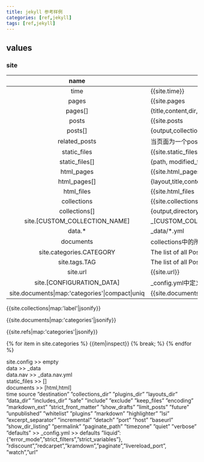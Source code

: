 ```yaml
---
title: jekyll 参考样例
categories: [ref,jekyll]
tags: [ref,jekyll]
---
```


## values

### site

|name|value|
|:---:|---|
|time|{{site.time}}|
|pages|{{site.pages|size}}|
|pages[]|{title,content,dir,name,path,url,* layout,date}|
|posts|{{site.posts|size}}|
|posts[]|{output,collection:posts,url,content,id,previous:post_obj,relative_path,draft,categories,layout,author,date,title,slug,ext,tags,excerpt,next}|
|related_posts|当页面为一个post时存在|
|static_files|{{site.static_files|size}}|
|static_files[]|{path, modified_time, name, basename and extname}|
|html_pages|{{site.html_pages|size}}|
|html_pages[]|{layout,title,content,dir,name,path,url}|
|html_files|{{site.html_files|size}}|
|collections|{{site.collections|size}} _config.yml>collections>[CUSTOM_COLLECTION_NAME]|
|collections[]|{output,directory,relative_directory,files,label,docs}|
|site.[CUSTOM_COLLECTION_NAME]|_[CUSTOM_COLLECTION_NAME]/files , obj like posts[]|
|data.*|_data/*.yml|
|documents|collections中的所有文件集合|
|site.categories.CATEGORY|The list of all Posts in category CATEGORY|
|site.tags.TAG|The list of all Posts with tag TAG|
|site.url|{{site.url}}|
|site.[CONFIGURATION_DATA]|_config.yml中定义的属性|
|site.documents&#124;map:'categories'&#124;compact&#124;uniq|{{site.documents|map:'categories'|compact|uniq|inspect}} 所有的分类集合|

{{site.collections|map:'label'|jsonify}}


{{site.documents|map:'categories'|jsonify}}

{{site.refs|map:'categories'|jsonify}}


{% for item in site.categories %}
{{item|inspect}}
{% break; %}
{% endfor %}


site.config >> empty   
data >> _data  
data.nav >> _data.nav.yml  
static_files >> []  
documents >> [html,html]  
time
source
”destination”
”collections_dir”
”plugins_dir”
”layouts_dir”
”data_dir”
”includes_dir”
”safe”
”include”
”exclude”
”keep_files”
”encoding”
”markdown_ext”
”strict_front_matter”
”show_drafts”
”limit_posts”
”future”
”unpublished”
”whitelist”
”plugins”
”markdown”
”highlighter”
”lsi”
”excerpt_separator”
”incremental”
”detach”
”port”
”host”
”baseurl”
”show_dir_listing”
”permalink”
”paginate_path”
”timezone”
”quiet”
”verbose”
”defaults” >> _config.yml >> defaults
”liquid”:{“error_mode”,”strict_filters”,”strict_variables”},
”rdiscount”,”redcarpet”,”kramdown”,”paginate”,”livereload_port”,
”watch”,”url”


